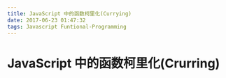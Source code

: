 ```yaml
---
title: JavaScript 中的函数柯里化(Currying)
date: 2017-06-23 01:47:32
tags: Javascript Funtional-Programming
---
```

# JavaScript 中的函数柯里化(Crurring)
